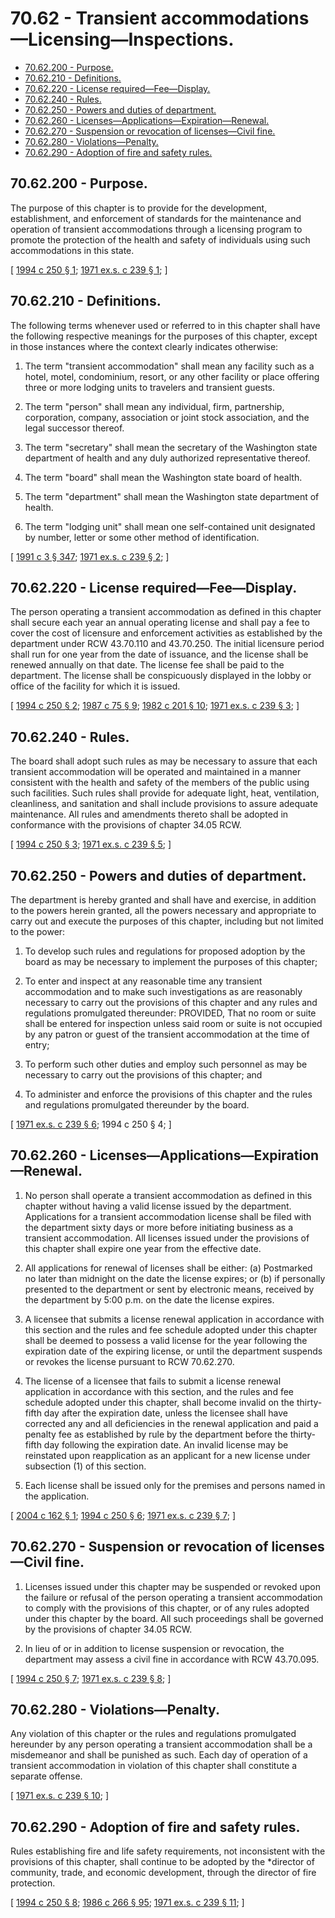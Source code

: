 # 70.62 - Transient accommodations—Licensing—Inspections.
* [70.62.200 - Purpose.](#7062200---purpose)
* [70.62.210 - Definitions.](#7062210---definitions)
* [70.62.220 - License required—Fee—Display.](#7062220---license-requiredfeedisplay)
* [70.62.240 - Rules.](#7062240---rules)
* [70.62.250 - Powers and duties of department.](#7062250---powers-and-duties-of-department)
* [70.62.260 - Licenses—Applications—Expiration—Renewal.](#7062260---licensesapplicationsexpirationrenewal)
* [70.62.270 - Suspension or revocation of licenses—Civil fine.](#7062270---suspension-or-revocation-of-licensescivil-fine)
* [70.62.280 - Violations—Penalty.](#7062280---violationspenalty)
* [70.62.290 - Adoption of fire and safety rules.](#7062290---adoption-of-fire-and-safety-rules)
## 70.62.200 - Purpose.
The purpose of this chapter is to provide for the development, establishment, and enforcement of standards for the maintenance and operation of transient accommodations through a licensing program to promote the protection of the health and safety of individuals using such accommodations in this state.

\[ [1994 c 250 § 1](https://lawfilesext.leg.wa.gov/biennium/1993-94/Pdf/Bills/Session%20Laws/House/2555.SL.pdf?cite=1994%20c%20250%20§%201); [1971 ex.s. c 239 § 1](https://leg.wa.gov/CodeReviser/documents/sessionlaw/1971ex1c239.pdf?cite=1971%20ex.s.%20c%20239%20§%201); \]

## 70.62.210 - Definitions.
The following terms whenever used or referred to in this chapter shall have the following respective meanings for the purposes of this chapter, except in those instances where the context clearly indicates otherwise:

1. The term "transient accommodation" shall mean any facility such as a hotel, motel, condominium, resort, or any other facility or place offering three or more lodging units to travelers and transient guests.

2. The term "person" shall mean any individual, firm, partnership, corporation, company, association or joint stock association, and the legal successor thereof.

3. The term "secretary" shall mean the secretary of the Washington state department of health and any duly authorized representative thereof.

4. The term "board" shall mean the Washington state board of health.

5. The term "department" shall mean the Washington state department of health.

6. The term "lodging unit" shall mean one self-contained unit designated by number, letter or some other method of identification.

\[ [1991 c 3 § 347](https://lawfilesext.leg.wa.gov/biennium/1991-92/Pdf/Bills/Session%20Laws/House/1115.SL.pdf?cite=1991%20c%203%20§%20347); [1971 ex.s. c 239 § 2](https://leg.wa.gov/CodeReviser/documents/sessionlaw/1971ex1c239.pdf?cite=1971%20ex.s.%20c%20239%20§%202); \]

## 70.62.220 - License required—Fee—Display.
The person operating a transient accommodation as defined in this chapter shall secure each year an annual operating license and shall pay a fee to cover the cost of licensure and enforcement activities as established by the department under RCW 43.70.110 and 43.70.250. The initial licensure period shall run for one year from the date of issuance, and the license shall be renewed annually on that date. The license fee shall be paid to the department. The license shall be conspicuously displayed in the lobby or office of the facility for which it is issued.

\[ [1994 c 250 § 2](https://lawfilesext.leg.wa.gov/biennium/1993-94/Pdf/Bills/Session%20Laws/House/2555.SL.pdf?cite=1994%20c%20250%20§%202); [1987 c 75 § 9](https://leg.wa.gov/CodeReviser/documents/sessionlaw/1987c75.pdf?cite=1987%20c%2075%20§%209); [1982 c 201 § 10](https://leg.wa.gov/CodeReviser/documents/sessionlaw/1982c201.pdf?cite=1982%20c%20201%20§%2010); [1971 ex.s. c 239 § 3](https://leg.wa.gov/CodeReviser/documents/sessionlaw/1971ex1c239.pdf?cite=1971%20ex.s.%20c%20239%20§%203); \]

## 70.62.240 - Rules.
The board shall adopt such rules as may be necessary to assure that each transient accommodation will be operated and maintained in a manner consistent with the health and safety of the members of the public using such facilities. Such rules shall provide for adequate light, heat, ventilation, cleanliness, and sanitation and shall include provisions to assure adequate maintenance. All rules and amendments thereto shall be adopted in conformance with the provisions of chapter 34.05 RCW.

\[ [1994 c 250 § 3](https://lawfilesext.leg.wa.gov/biennium/1993-94/Pdf/Bills/Session%20Laws/House/2555.SL.pdf?cite=1994%20c%20250%20§%203); [1971 ex.s. c 239 § 5](https://leg.wa.gov/CodeReviser/documents/sessionlaw/1971ex1c239.pdf?cite=1971%20ex.s.%20c%20239%20§%205); \]

## 70.62.250 - Powers and duties of department.
The department is hereby granted and shall have and exercise, in addition to the powers herein granted, all the powers necessary and appropriate to carry out and execute the purposes of this chapter, including but not limited to the power:

1. To develop such rules and regulations for proposed adoption by the board as may be necessary to implement the purposes of this chapter;

2. To enter and inspect at any reasonable time any transient accommodation and to make such investigations as are reasonably necessary to carry out the provisions of this chapter and any rules and regulations promulgated thereunder: PROVIDED, That no room or suite shall be entered for inspection unless said room or suite is not occupied by any patron or guest of the transient accommodation at the time of entry;

3. To perform such other duties and employ such personnel as may be necessary to carry out the provisions of this chapter; and

4. To administer and enforce the provisions of this chapter and the rules and regulations promulgated thereunder by the board.

\[ [1971 ex.s. c 239 § 6](https://leg.wa.gov/CodeReviser/documents/sessionlaw/1971ex1c239.pdf?cite=1971%20ex.s.%20c%20239%20§%206); 1994 c 250 § 4; \]

## 70.62.260 - Licenses—Applications—Expiration—Renewal.
1. No person shall operate a transient accommodation as defined in this chapter without having a valid license issued by the department. Applications for a transient accommodation license shall be filed with the department sixty days or more before initiating business as a transient accommodation. All licenses issued under the provisions of this chapter shall expire one year from the effective date.

2. All applications for renewal of licenses shall be either: (a) Postmarked no later than midnight on the date the license expires; or (b) if personally presented to the department or sent by electronic means, received by the department by 5:00 p.m. on the date the license expires.

3. A licensee that submits a license renewal application in accordance with this section and the rules and fee schedule adopted under this chapter shall be deemed to possess a valid license for the year following the expiration date of the expiring license, or until the department suspends or revokes the license pursuant to RCW 70.62.270.

4. The license of a licensee that fails to submit a license renewal application in accordance with this section, and the rules and fee schedule adopted under this chapter, shall become invalid on the thirty-fifth day after the expiration date, unless the licensee shall have corrected any and all deficiencies in the renewal application and paid a penalty fee as established by rule by the department before the thirty-fifth day following the expiration date. An invalid license may be reinstated upon reapplication as an applicant for a new license under subsection (1) of this section.

5. Each license shall be issued only for the premises and persons named in the application.

\[ [2004 c 162 § 1](https://lawfilesext.leg.wa.gov/biennium/2003-04/Pdf/Bills/Session%20Laws/Senate/6377-S.SL.pdf?cite=2004%20c%20162%20§%201); [1994 c 250 § 6](https://lawfilesext.leg.wa.gov/biennium/1993-94/Pdf/Bills/Session%20Laws/House/2555.SL.pdf?cite=1994%20c%20250%20§%206); [1971 ex.s. c 239 § 7](https://leg.wa.gov/CodeReviser/documents/sessionlaw/1971ex1c239.pdf?cite=1971%20ex.s.%20c%20239%20§%207); \]

## 70.62.270 - Suspension or revocation of licenses—Civil fine.
1. Licenses issued under this chapter may be suspended or revoked upon the failure or refusal of the person operating a transient accommodation to comply with the provisions of this chapter, or of any rules adopted under this chapter by the board. All such proceedings shall be governed by the provisions of chapter 34.05 RCW.

2. In lieu of or in addition to license suspension or revocation, the department may assess a civil fine in accordance with RCW 43.70.095.

\[ [1994 c 250 § 7](https://lawfilesext.leg.wa.gov/biennium/1993-94/Pdf/Bills/Session%20Laws/House/2555.SL.pdf?cite=1994%20c%20250%20§%207); [1971 ex.s. c 239 § 8](https://leg.wa.gov/CodeReviser/documents/sessionlaw/1971ex1c239.pdf?cite=1971%20ex.s.%20c%20239%20§%208); \]

## 70.62.280 - Violations—Penalty.
Any violation of this chapter or the rules and regulations promulgated hereunder by any person operating a transient accommodation shall be a misdemeanor and shall be punished as such. Each day of operation of a transient accommodation in violation of this chapter shall constitute a separate offense.

\[ [1971 ex.s. c 239 § 10](https://leg.wa.gov/CodeReviser/documents/sessionlaw/1971ex1c239.pdf?cite=1971%20ex.s.%20c%20239%20§%2010); \]

## 70.62.290 - Adoption of fire and safety rules.
Rules establishing fire and life safety requirements, not inconsistent with the provisions of this chapter, shall continue to be adopted by the *director of community, trade, and economic development, through the director of fire protection.

\[ [1994 c 250 § 8](https://lawfilesext.leg.wa.gov/biennium/1993-94/Pdf/Bills/Session%20Laws/House/2555.SL.pdf?cite=1994%20c%20250%20§%208); [1986 c 266 § 95](https://leg.wa.gov/CodeReviser/documents/sessionlaw/1986c266.pdf?cite=1986%20c%20266%20§%2095); [1971 ex.s. c 239 § 11](https://leg.wa.gov/CodeReviser/documents/sessionlaw/1971ex1c239.pdf?cite=1971%20ex.s.%20c%20239%20§%2011); \]

